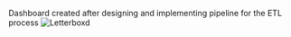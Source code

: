 Dashboard created after designing and implementing pipeline for the ETL process
![Letterboxd](https://github.com/user-attachments/assets/fb394e55-5d06-4e85-b180-2b8556721f79)
